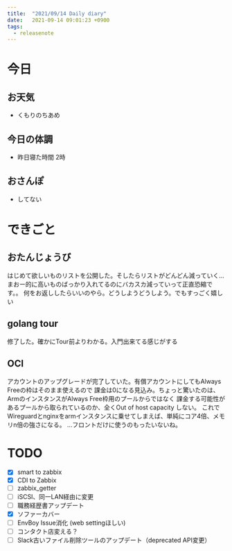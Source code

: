 ```yaml
---
title:  "2021/09/14 Daily diary"
date:   2021-09-14 09:01:23 +0900
tags:
  - releasenote
---
```

# 今日

## お天気

* くもりのちあめ

## 今日の体調

* 昨日寝た時間 2時

## おさんぽ

* してない

# できごと

## おたんじょうび

はじめて欲しいものリストを公開した。そしたらリストがどんどん減っていく…
まおー的に高いものばっかり入れてるのにバカスカ減っていって正直恐縮です。。
何をお返ししたらいいのやら。どうしようどうしよう。でもすっごく嬉しい

## golang tour

修了した。確かにTour前よりわかる。入門出来てる感じがする

## OCI

アカウントのアップグレードが完了していた。有償アカウントにしてもAlways Freeの枠はそのまま使えるので
課金は0になる見込み。ちょっと驚いたのは、ArmのインスタンスがAlways Free枠用のプールからではなく
課金する可能性があるプールから取られているのか、全くOut of host capacity しない。
これでWireguardとnginxをarmインスタンスに乗せてしまえば、単純にコア4倍、メモリn倍の強さになる。
…フロントだけに使うのもったいないね。

# TODO 

- [x] smart to zabbix
- [x] CDI to Zabbix
- [ ] zabbix_getter
- [ ] iSCSI、同一LAN経由に変更
- [ ] 職務経歴書アップデート
- [x] ソファーカバー
- [ ] EnvBoy Issue消化 (web settingほしい)
- [ ] コンタクト店変える？
- [ ] Slack古いファイル削除ツールのアップデート（deprecated API変更）
